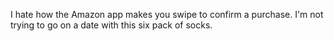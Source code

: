 I hate how the Amazon app makes you swipe to confirm a purchase. I'm not trying to go on a date with this six pack of socks.

